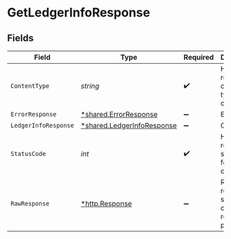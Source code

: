# GetLedgerInfoResponse


## Fields

| Field                                                                          | Type                                                                           | Required                                                                       | Description                                                                    |
| ------------------------------------------------------------------------------ | ------------------------------------------------------------------------------ | ------------------------------------------------------------------------------ | ------------------------------------------------------------------------------ |
| `ContentType`                                                                  | *string*                                                                       | :heavy_check_mark:                                                             | HTTP response content type for this operation                                  |
| `ErrorResponse`                                                                | [*shared.ErrorResponse](../../../pkg/models/shared/errorresponse.md)           | :heavy_minus_sign:                                                             | Error                                                                          |
| `LedgerInfoResponse`                                                           | [*shared.LedgerInfoResponse](../../../pkg/models/shared/ledgerinforesponse.md) | :heavy_minus_sign:                                                             | OK                                                                             |
| `StatusCode`                                                                   | *int*                                                                          | :heavy_check_mark:                                                             | HTTP response status code for this operation                                   |
| `RawResponse`                                                                  | [*http.Response](https://pkg.go.dev/net/http#Response)                         | :heavy_minus_sign:                                                             | Raw HTTP response; suitable for custom response parsing                        |